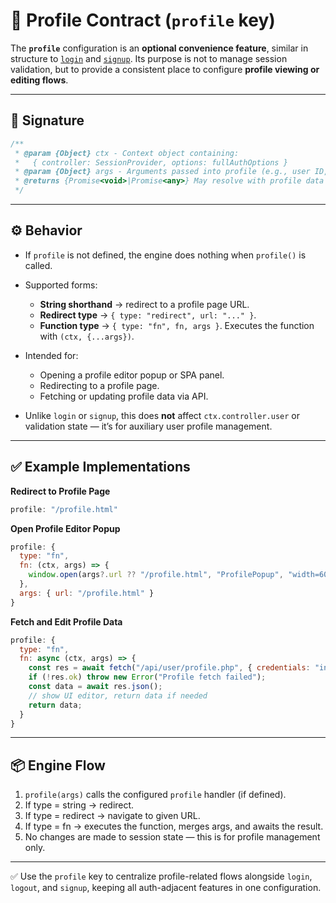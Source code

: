 # 📄 Profile Contract (`profile` key)

The **`profile`** configuration is an **optional convenience feature**, similar in structure to [`login`](LOGIN.md) and [`signup`](SIGNUP.md). Its purpose is not to manage session validation, but to provide a consistent place to configure **profile viewing or editing flows**.

---

## 🔧 Signature

```js
/**
 * @param {Object} ctx - Context object containing:
 *   { controller: SessionProvider, options: fullAuthOptions }
 * @param {Object} args - Arguments passed into profile (e.g., user ID, view mode)
 * @returns {Promise<void>|Promise<any>} May resolve with profile data or nothing
 */
```

---

## ⚙️ Behavior

* If `profile` is not defined, the engine does nothing when `profile()` is called.
* Supported forms:

  * **String shorthand** → redirect to a profile page URL.
  * **Redirect type** → `{ type: "redirect", url: "..." }`.
  * **Function type** → `{ type: "fn", fn, args }`. Executes the function with `(ctx, {...args})`.
* Intended for:

  * Opening a profile editor popup or SPA panel.
  * Redirecting to a profile page.
  * Fetching or updating profile data via API.
* Unlike `login` or `signup`, this does **not** affect `ctx.controller.user` or validation state — it’s for auxiliary user profile management.

---

## ✅ Example Implementations

**Redirect to Profile Page**

```js
profile: "/profile.html"
```

**Open Profile Editor Popup**

```js
profile: {
  type: "fn",
  fn: (ctx, args) => {
    window.open(args?.url ?? "/profile.html", "ProfilePopup", "width=600,height=700");
  },
  args: { url: "/profile.html" }
}
```

**Fetch and Edit Profile Data**

```js
profile: {
  type: "fn",
  fn: async (ctx, args) => {
    const res = await fetch("/api/user/profile.php", { credentials: "include" });
    if (!res.ok) throw new Error("Profile fetch failed");
    const data = await res.json();
    // show UI editor, return data if needed
    return data;
  }
}
```

---

## 📦 Engine Flow

1. `profile(args)` calls the configured `profile` handler (if defined).
2. If type = string → redirect.
3. If type = redirect → navigate to given URL.
4. If type = fn → executes the function, merges args, and awaits the result.
5. No changes are made to session state — this is for profile management only.

---

✅ Use the `profile` key to centralize profile-related flows alongside `login`, `logout`, and `signup`, keeping all auth-adjacent features in one configuration.
